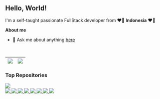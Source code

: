 ## **Hello, World!**

I'm a self-taught passionate FullStack developer from ❤🤍 **Indonesia** ❤🤍

**About me**

- 💬 Ask me about anything [here](https://github.com/sugeng-sulistiyawan/sugeng-sulistiyawan/issues)

<br />

| <img src="https://github-readme-stats.vercel.app/api?username=sugeng-sulistiyawan&show_icons=true&include_all_commits=true&count_private=true&theme=buefy&hide_border=true" /> | <img src="https://github-readme-stats.vercel.app/api/top-langs/?username=sugeng-sulistiyawan&hide=css,html&layout=compact&langs_count=10&theme=buefy&hide_border=true" /> |
| ------------- | ------------- |

### **Top Repositories**

<a href="https://github.com/sugeng-sulistiyawan/sugeng-sulistiyawan.github.io">
  <img src="https://github-readme-stats.vercel.app/api/pin/?username=sugeng-sulistiyawan&repo=sugeng-sulistiyawan.github.io&theme=yeblu&hide_border=true" />
</a>

<br>

<a href="https://github.com/sugeng-sulistiyawan/yii2-toastr">
  <img src="https://github-readme-stats.vercel.app/api/pin/?username=sugeng-sulistiyawan&repo=yii2-toastr&theme=swift&hide_border=true" />
</a>

<a href="https://github.com/sugeng-sulistiyawan/yii2-dropify">
  <img src="https://github-readme-stats.vercel.app/api/pin/?username=sugeng-sulistiyawan&repo=yii2-dropify&theme=swift&hide_border=true" />
</a>

<a href="https://github.com/sugeng-sulistiyawan/yii2-slick">
  <img src="https://github-readme-stats.vercel.app/api/pin/?username=sugeng-sulistiyawan&repo=yii2-slick&theme=swift&hide_border=true" />
</a>

<a href="https://github.com/sugeng-sulistiyawan/yii2-seeder">
  <img src="https://github-readme-stats.vercel.app/api/pin/?username=sugeng-sulistiyawan&repo=yii2-seeder&theme=swift&hide_border=true" />
</a>

<a href="https://github.com/sugeng-sulistiyawan/yii2-barcode-generator">
  <img src="https://github-readme-stats.vercel.app/api/pin/?username=sugeng-sulistiyawan&repo=yii2-barcode-generator&theme=swift&hide_border=true" />
</a>

<a href="https://github.com/sugeng-sulistiyawan/yii2-flysystem">
  <img src="https://github-readme-stats.vercel.app/api/pin/?username=sugeng-sulistiyawan&repo=yii2-flysystem&theme=swift&hide_border=true" />
</a>

<a href="https://github.com/sugeng-sulistiyawan/yii2-aws-s3">
  <img src="https://github-readme-stats.vercel.app/api/pin/?username=sugeng-sulistiyawan&repo=yii2-aws-s3&theme=swift&hide_border=true" />
</a>

<a href="https://github.com/sugeng-sulistiyawan/yii2-pdfjs">
  <img src="https://github-readme-stats.vercel.app/api/pin/?username=sugeng-sulistiyawan&repo=yii2-pdfjs&theme=swift&hide_border=true" />
</a>
